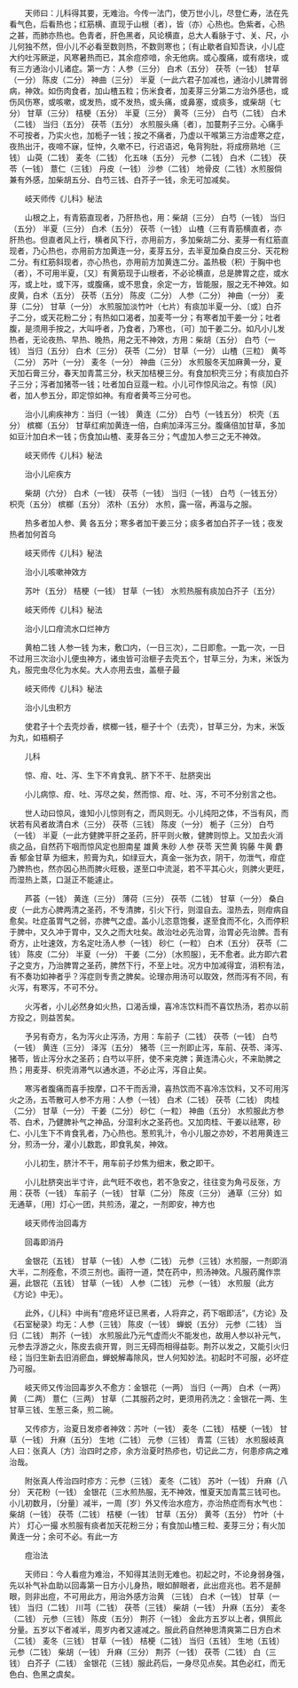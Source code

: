 <!-- { "loadSidebar": true } -->
　　天师曰：儿科得其要，无难治。今传一法门，使万世小儿，尽登仁寿，法在先看气色，后看热也；红筋横、直现于山根〔者〕，皆（亦）心热也。色紫者，心热之甚，而肺亦热也。色青者，肝色黑者，风论横直，总大人看脉于寸、关、尺，小儿何独不然，但小儿不必看至数则热，不数则寒也；〔有止歇者自知吾诀，小儿症大约吐泻厥逆，风寒暑热而已，其余痘疹喑，余无他病。或心腹痛，或有痞块，或有三方通治小儿诸症。第一方：人参（三分） 白术（五分） 茯苓（一钱） 甘草（一分） 陈皮（二分） 神曲（三分） 半夏（一此六君子加减也，通治小儿脾胃弱病，神效。如伤肉食者，加山楂五粒；伤米食者，加麦芽三分第二方治外感也，或伤风伤寒，或咳嗽，或发热，或不发热，或头痛，或鼻塞，或痰多，或柴胡（七分） 甘草（三分） 桔梗（五分） 半夏（三分） 黄芩（三分） 白芍（二钱） 白术（二钱） 当归（五分） 茯苓（五分） 水煎服头痛〔者〕，加蔓荆子三分。心痛手不可按者，乃实火也，加栀子一钱；按之不痛者，乃虚以干喉第三方治虚寒之症，夜热出汗，夜啼不寐，怔忡，久嗽不已，行迟语迟，龟背狗肚，将成痨熟地（三钱） 山萸（二钱） 麦冬（二钱） 化五味（五分） 元参（二钱） 白术（二钱） 茯苓（一钱） 薏仁（三钱） 丹皮（一钱） 沙参（二钱） 地骨皮（二钱）水煎服倘兼有外感，加柴胡五分、白芍三钱、白芥子一钱，余无可加减矣。

　　岐天师传《儿科》秘法

　　山根之上，有青筋直现者，乃肝热也，用：柴胡（三分） 白芍（一钱） 当归（五分） 半夏（三分） 白术（五分） 茯苓（一钱） 山楂（三有青筋横直者，亦肝热也。但直者风上行，横者风下行，亦用前方，多加柴胡二分、麦芽一有红筋直现者，乃心热也，亦用前方加黄连一分，麦芽五分，去半夏加桑白皮三分、天花粉二分。有红筋斜现者，亦心热也，亦用前方加黄连二分。盖热极（积）于胸中也（者），不可用半夏，〔又〕有黄筋现于山根者，不必论横直，总是脾胃之症，或水泻，或上吐，或下泻，或腹痛，或不思食，余定一方，皆能服，服之无不神效。如皮黄，白术（五分） 茯苓（五分） 陈皮（二分） 人参（二分） 神曲（一分） 麦芽（二分） 甘草（一分） 水煎服加淡竹叶（七片）有痰加半夏一分、〔或〕白芥子二分，或天花粉二分；有热如口渴者，加麦芩一分；有寒者加干姜一分；吐者腹，是须用手按之，大叫呼者，乃食者，乃寒也，〔可〕加干姜二分。如凡小儿发热者，无论夜热、早热、晚热，用之无不神效，方用：柴胡（五分） 白芍（一钱） 当归（五分） 白术（三分） 茯苓（二分） 甘草（一分） 山楂（三粒） 黄芩（二分） 苏叶（一分） 麦冬（一分） 神曲（三分） 水煎服冬天加麻黄一分，夏天加石膏三分，春天加青蒿三分，秋天加桔梗三分。有食加枳壳三分；有痰加白芥子三分；泻者加猪苓一钱；吐者加白豆蔻一粒。小儿可作惊风治之。有惊〔风〕者，加人参五分，即定惊如神。有疳者黄芩三分可也。

　　治小儿痢疾神方：当归（一钱） 黄连（二分） 白芍（一钱五分） 枳壳（五分） 槟榔（五分） 甘草红痢加黄连一倍，白痢加泽泻三分。腹痛倍加甘草，多加如豆汁加白术一钱；伤食加山楂、麦芽各三分；气虚加人参三之无不神效。

　　岐天师传《儿科》秘法

　　治小儿疟疾方

　　柴胡（六分） 白术（一钱） 茯苓（一钱） 当归（一钱） 白芍（一钱五分） 枳壳（五分） 槟榔（五分） 浓朴（五分） 水煎，露一宿，再温与之服。

　　热多者加人参、黄 各五分；寒多者加干姜三分；痰多者加白芥子一钱；夜发热者加何首乌

　　岐天师传《儿科》秘法

　　治小儿咳嗽神效方

　　苏叶（五分） 桔梗（一钱） 甘草（一钱） 水煎热服有痰加白芥子（五分）

　　岐天师传《儿科》秘法

　　治小儿口疳流水口烂神方

　　黄柏二钱 人参一钱 为末，敷口内，（一日三次），二日即愈。一匙一次，一日不过用三次治小儿便虫神方，诸虫皆可治榧子去壳五个，甘草三分，为末，米饭为丸，服完虫尽化为水矣。大人亦用去虫，盖榧子最

　　岐天师传《儿科》秘法

　　治小儿虫积方

　　使君子十个去壳炒香，槟榔一钱，榧子十个（去壳），甘草三分，为末，米饭为丸，如梧桐子

　　儿科

　　惊、疳、吐、泻、生下不肯食乳、脐下不干、肚脐突出

　　小儿病惊、疳、吐、泻尽之矣，然而惊、疳、吐、泻，不可不分别言之也。

　　世人动曰惊风，谁知小儿惊则有之，而风则无。小儿纯阳之体，不当有风，而状若有风者故清白术（三分） 茯苓（三钱） 陈皮（一分） 栀子（三分） 白芍（一钱） 半夏（一此方健脾平肝之圣药，肝平则火散，健脾则惊上。又加去火消痰之品，自然药下咽而惊风定也胆南星 雄黄 朱砂 人参 茯苓 天竺黄 钩藤 牛黄 麝香 郁金甘草 为细末，煎膏为丸，如绿豆大，真金一张为衣，阴干，勿泄气，疳症乃脾热也，然亦因心热而脾火旺极，遂至口中流涎，若不平其心火，则脾火更旺，而湿热上蒸，口涎正不能遽止。

　　芦荟（一钱） 黄连（三分） 薄荷（三分） 茯苓（二钱） 甘草（一分） 桑白皮（一此方心脾两清之圣药，不专清脾，引火下行，则湿自去。湿热去，则疳病自愈矣。吐症虽胃气之弱，亦脾气之虚。盖小儿恣意饱餐，遂至食而不化，久而停积于脾中，又久冲于胃中，又久之而大吐矣。故治吐必先治胃，治胃必先治脾。吾有奇方，止吐速效，方名定吐汤人参（一钱） 砂仁（一粒） 白术（五分） 茯苓（二钱） 陈皮（二分） 半夏（一分） 干姜（二分）〔水煎服〕，无不愈者。此方即六君子之变方，乃治脾胃之圣药，脾然下行，不至上吐。况方中加减得宜，消积有法，有不奏功如神者乎？泻症则专责之脾矣。论理亦用汤可以取效，然而泻有不同，有火泻，有寒泻，不可不分。

　　火泻者，小儿必然身如火热，口渴舌燥，喜冷冻饮料而不喜饮热汤，若亦以前方投之，则益苦矣。

　　予另有奇方，名为泻火止泻汤，方用：车前子（二钱） 茯苓（一钱） 白芍（一钱） 黄连（三分） 泽泻（五分） 猪苓（三一剂即止泻，车前、茯苓、泽泻、猪苓，皆止泻分水之圣药；白芍以平肝，使不来克脾；黄连清心火，不来助脾之热；用麦芽、枳壳消滞气以通水道，不必止泻，泻自止矣。

　　寒泻者腹痛而喜手按摩，口不干而舌滑，喜热饮而不喜冷冻饮料，又不可用泻火之汤，五苓散可人参不方用：人参（一钱） 白术（二钱） 茯苓（二钱） 肉桂（二分） 甘草（一分） 干姜（二分） 砂仁（一粒） 神曲（五分） 水煎服此方参苓、白术，乃健脾补气之神品，分湿利水之圣药也。又加肉桂、干姜以祛寒，砂仁、小儿生下不肯食乳者，乃心热也。葱煎乳汁，令小儿服之亦妙，不若用黄连三分，煎汤一分，灌小儿数匙，即食乳矣，神效。

　　小儿初生，脐汁不干，用车前子炒焦为细末，敷之即干。

　　小儿肚脐突出半寸许，此气旺不收也，若不急安之，往往变为角弓反张，方用：茯苓（一钱） 车前子（一钱） 甘草（二分） 陈皮（三分） 通草（三分）如无通草，〔用〕灯心一团，共煎汤，灌之，一剂即安，神方也

　　岐天师传治回毒方

　　回毒即消丹

　　金银花（五钱） 甘草（一钱） 人参（二钱） 元参（三钱）水煎服，一剂即消大半，二剂痊愈，不须三剂也。画符一道，焚在药中，煎汤神效。凡服药魔作祟遍，此银花（五钱） 甘草（一钱） 人参（二钱） 元参（一钱） 水煎服（此方《方论》中无）。

　　此外，《儿科》中尚有“痘疮坏证已黑者，人将弃之，药下咽即活”，《方论》及《石室秘录》均无：人参（三钱） 陈皮（一钱） 蝉蜕（五分） 元参（二钱） 当归（二钱） 荆芥（一钱） 水煎服此乃元气虚而火不能发也，故用人参以补元气，元参去浮游之火，陈皮去痰开胃，则三无碍而相得益彰。荆芥以发之，又能引火归经；当归生新去旧消瘀血，蝉蜕解毒除风，世人何知妙法。初起时不可服，必坏症乃可服。

　　岐天师又传治回毒岁久不愈方：金银花（一两） 当归（一两） 白术（一两） 黄 （二两） 薏仁（三两） 甘草（二其服药之时，更须用药洗之：金银花一两、生甘草三钱、生葱三条，煎二碗。

　　又传疹方，治夏日发疹者神效：苏叶（一钱） 麦冬（二钱） 桔梗（一钱） 甘草（一钱） 升麻（五分） 生地（二钱） 元参（三钱） 青蒿（三钱） 水煎服岐真人曰：张真人〔方〕治四时之疹，余方治夏时热疹也，切记此二方，何患疹病之难治哉。

　　附张真人传治四时疹方：元参（三钱） 麦冬（二钱） 苏叶（一钱） 升麻（八分） 天花粉（一钱） 金银花（三水煎热服，无不神效，惟夏天加青蒿三钱可也。小儿初数月，〔分量〕减半，一周〔岁〕外又传治水痘方，亦治热症而有水气也：柴胡（一钱） 茯苓（二钱） 桔梗（一钱） 甘草（五分） 黄芩（五分） 竹叶（十片） 灯心一撮 水煎服有痰者加天花粉三分；有食加山楂三粒、麦芽三分；有火加黄连一分；余可不必。有此一方

　　痘治法

　　天师曰：今人看痘为难治，不知得其法则无难也。初起之时，不论身弱身强，先以补气补血助以回毒第一日方小儿身热，眼如醉眼者，此出痘兆也。若不是醉眼，则非出痘，不可用此方，用治外感方治黄 （三钱） 白术（一钱） 甘草（一钱） 当归（二钱） 川芎（二钱） 茯苓（三钱） 柴胡（一钱） 升麻（五分） 麦冬（二钱） 元参（三钱） 陈皮（五分） 荆芥（一钱） 金此方五岁以上者，俱照此分量。五岁以下者减半，周岁内者又遽减之。服此药自然神思清爽第二日方白术（二钱） 麦冬（三钱） 甘草（一钱） 桔梗（二钱） 当归（五钱） 生地（五钱） 元参（二钱） 柴胡（一钱） 升麻（三分） 荆芥（一钱） 茯苓（二钱） 白（三钱） 白芥子（二钱） 金银花（三钱）服此药后，一身尽见点矣。其色必红，而无色白、色黑之虞矣。

